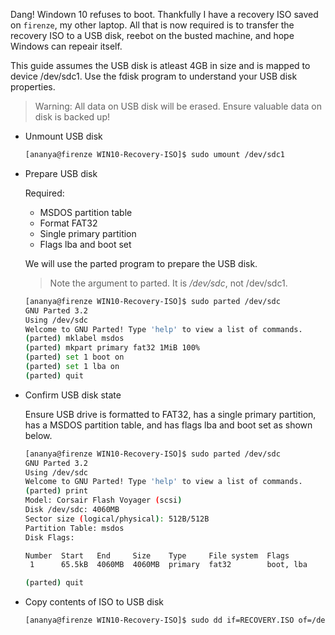 Dang! Windown 10 refuses to boot. Thankfully I have a recovery ISO saved on
`firenze`, my other laptop.  All that is now required is to transfer the
recovery ISO to a USB disk, reebot on the busted machine, and hope Windows can
repeair itself.

This guide assumes the USB disk is atleast 4GB in size and is mapped to device
/dev/sdc1. Use the fdisk program to understand your USB disk properties.

> Warning: All data on USB disk will be erased. Ensure valuable data on disk
is backed up!

- Unmount USB disk

    ```bash
    [ananya@firenze WIN10-Recovery-ISO]$ sudo umount /dev/sdc1
    ```

- Prepare USB disk

    Required:
    - MSDOS partition table
    - Format FAT32
    - Single primary partition
    - Flags lba and boot set

    We will use the parted program to prepare the USB disk.

    > Note the argument to parted. It is */dev/sdc*, not /dev/sdc1.

    ```bash
    [ananya@firenze WIN10-Recovery-ISO]$ sudo parted /dev/sdc
    GNU Parted 3.2
    Using /dev/sdc
    Welcome to GNU Parted! Type 'help' to view a list of commands.
    (parted) mklabel msdos
    (parted) mkpart primary fat32 1MiB 100%
    (parted) set 1 boot on
    (parted) set 1 lba on
    (parted) quit
    ```

- Confirm USB disk state

    Ensure USB drive is formatted to FAT32, has a single primary partition,
    has a MSDOS partition table, and has flags lba and boot set
    as shown below.

    ```bash
    [ananya@firenze WIN10-Recovery-ISO]$ sudo parted /dev/sdc
    GNU Parted 3.2
    Using /dev/sdc
    Welcome to GNU Parted! Type 'help' to view a list of commands.
    (parted) print
    Model: Corsair Flash Voyager (scsi)
    Disk /dev/sdc: 4060MB
    Sector size (logical/physical): 512B/512B
    Partition Table: msdos
    Disk Flags:

    Number  Start   End     Size    Type     File system  Flags
     1      65.5kB  4060MB  4060MB  primary  fat32        boot, lba

    (parted) quit
    ```

- Copy contents of ISO to USB disk

    ```bash
    [ananya@firenze WIN10-Recovery-ISO]$ sudo dd if=RECOVERY.ISO of=/dev/sdc
    ```
